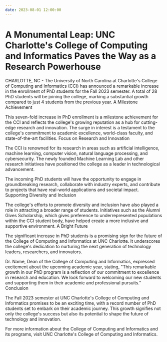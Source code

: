 ```yaml
---
date: 2023-08-01 12:00:00
---
```


# A Monumental Leap: UNC Charlotte's College of Computing and Informatics Paves the Way as a Research Powerhouse

CHARLOTTE, NC - The University of North Carolina at Charlotte's College of Computing and Informatics (CCI) has announced a remarkable increase in the enrollment of PhD students for the Fall 2023 semester. A total of 28 PhD students will be joining the college, marking a substantial growth compared to just 4 students from the previous year.
A Milestone Achievement

<!-- more -->

This seven-fold increase in PhD enrollment is a milestone achievement for the CCI and reflects the college's growing reputation as a hub for cutting-edge research and innovation. The surge in interest is a testament to the college's commitment to academic excellence, world-class faculty, and state-of-the-art facilities.
Focus on Research and Innovation

The CCI is renowned for its research in areas such as artificial intelligence, machine learning, computer vision, natural language processing, and cybersecurity. The newly founded Machine Learning Lab and other research initiatives have positioned the college as a leader in technological advancement.

The incoming PhD students will have the opportunity to engage in groundbreaking research, collaborate with industry experts, and contribute to projects that have real-world applications and societal impact.
Supporting Diversity and Inclusion

The college's efforts to promote diversity and inclusion have also played a role in attracting a broader range of students. Initiatives such as the Alumni Gives Scholarship, which gives preference to underrepresented populations within the CCI student body, have helped create a more inclusive and supportive environment.
A Bright Future

The significant increase in PhD students is a promising sign for the future of the College of Computing and Informatics at UNC Charlotte. It underscores the college's dedication to nurturing the next generation of technology leaders, researchers, and innovators.

Dr. Name, Dean of the College of Computing and Informatics, expressed excitement about the upcoming academic year, stating, "This remarkable growth in our PhD program is a reflection of our commitment to excellence in research and education. We look forward to welcoming our new students and supporting them in their academic and professional pursuits."
Conclusion

The Fall 2023 semester at UNC Charlotte's College of Computing and Informatics promises to be an exciting time, with a record number of PhD students set to embark on their academic journey. This growth signifies not only the college's success but also its potential to shape the future of technology and innovation.

For more information about the College of Computing and Informatics and its programs, visit UNC Charlotte's College of Computing and Informatics.
